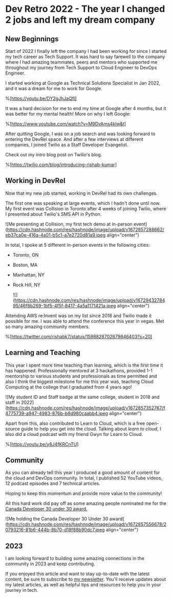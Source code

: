 # Dev Retro 2022 - The year I changed 2 jobs and left my dream company

## New Beginnings

Start of 2022 I finally left the company I had been working for since I started my tech career as Tech Support. It was hard to say farewell to the company where I had amazing teammates, peers and mentors who supported me throughout my journey from Tech Support to Cloud Engineer to DevOps Engineer.

I started working at Google as Technical Solutions Specialist in Jan 2022, and it was a dream for me to work for Google.

%[https://youtu.be/DY2gJhJaQfI] 

It was a hard decision for me to end my time at Google after 4 months, but it was better for my mental health! More on why I left Google:

%[https://www.youtube.com/watch?v=M9DvAms4klw&t] 

After quitting Google, I was on a job search and was looking forward to entering the DevRel space. And after a few interviews at different companies, I joined Twilio as a Staff Developer Evangelist.

Check out my intro blog post on Twilio's blog.

%[https://twilio.com/blog/introducing-rishab-kumar] 

## Working in DevRel

Now that my new job started, working in DevRel had its own challenges.

The first one was speaking at large events, which I hadn't done until now. My first event was Collision in Toronto after 4 weeks of joining Twilio, where I presented about Twilio's SMS API in Python.

![Me presenting at Collision, my first tech demo at in-person event](https://cdn.hashnode.com/res/hashnode/image/upload/v1672857288662/eb37ca0e-416a-4a01-b5c1-a7e2720d81a9.jpeg align="center")

In total, I spoke at 5 different in-person events in the following cities:

* Toronto, ON
    
* Boston, MA
    
* Manhattan, NY
    
* Rock Hill, NY
    
    ![](https://cdn.hashnode.com/res/hashnode/image/upload/v1672943278495/46f8b269-1bf5-4f5f-8417-4a5a1171421a.jpeg align="center")
    

Attending AWS re:Invent was on my list since 2018 and Twilio made it possible for me. I was able to attend the conference this year in vegas. Met so many amazing community members.

%[https://twitter.com/rishabk7/status/1598828702879846403?s=20] 

## Learning and Teaching

This year I spent more time teaching than learning, which is the first time it has happened. Professionally mentored at 3 hackathons, provided 1-1 mentorship to various students and professionals as time permitted and also I think the biggest milestone for me this year was, teaching Cloud Computing at the college that I graduated from 4 years ago!

![My student ID and Staff badge at the same college, student in 2018 and staff in 2022](https://cdn.hashnode.com/res/hashnode/image/upload/v1672857352767/f4775739-a947-4983-876b-b8d980caabb4.jpeg align="center")

Apart from this, also contributed to Learn to Cloud, which is a free open-source guide to help you get into the cloud. Talking about *learn to cloud*, I also did a cloud podcast with my friend Gwyn for Learn to Cloud.

%[https://youtu.be/y8J4fKRCnTU] 

## Community

As you can already tell this year I produced a good amount of content for the cloud and DevOps community. In total, I published 52 YouTube videos, 12 podcast episodes and 7 technical articles.

Hoping to keep this momentum and provide more value to the community!

All this hard work did pay off as some amazing people nominated me for the [Canada Developer 30 under 30 award.](https://betakit.com/canadas-2022-developer-30-under-30/)

![Me holding the Canada Developer 30 Under 30 award](https://cdn.hashnode.com/res/hashnode/image/upload/v1672857556678/20793216-81b6-444b-8b70-d18f88b90dc7.jpeg align="center")

## 2023

I am looking forward to building some amazing connections in the community in 2023 and keep contributing.

If you enjoyed this article and want to stay up-to-date with the latest content, be sure to subscribe to [my newsletter](https://rishabkumar.substack.com). You'll receive updates about my latest articles, as well as helpful tips and resources to help you in your journey in tech.